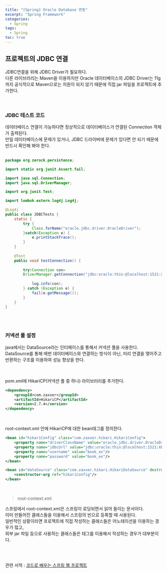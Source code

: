 ```yaml
---
title: "[Spring] Oracle Database 연동"
excerpt: "Spring Framework"
categories: 
  - Spring
tags: 
  - Spring
toc: true
---
```



## 프로젝트의 JDBC 연결

JDBC연결을 위해 JDBC Driver가 필요하다.<br>
다른 라이브러리는 Maven을 이용하지만 Oracle 데이터베이스의 JDBC Driver는 11g까지 공식적으로 Maven으로는 지원이 되지 않기 때문에 직접 jar 파일을 프로젝트에 추가한다.<br><br><br>

### JDBC 테스트 코드

데이터베이스 연결이 가능하다면 정상적으로 데이터베이스가 연결된 Connection 객체가 출력된다.<br>
만일 데이터베이스에 문제가 있거나, JDBC 드라이버에 문제가 있다면 안 되기 때문에 반드시 확인해 봐야 한다.<br>
<br>

```java
package org.zerock.persistence;

import static org.junit.Assert.fail;

import java.sql.Connection;
import java.sql.DriverManager;

import org.junit.Test;

import lombok.extern.log4j.Log4j;

@Log4j
public class JDBCTests {
	static {
		try {
			Class.forName("oracle.jdbc.driver.OracleDriver");
		}catch(Exception e) {
			e.printStackTrace();
		}
	}
	
	@Test
	public void testConnection() {
		
		try(Connection con=
		DriverManager.getConnection("jdbc:oracle:thin:@localhost:1521:XE","book_ex","book_ex")){
			
			log.info(con);
		} catch (Exception e) {
			fail(e.getMessage());
		}
	}
}
```

<br><br>

### 커넥션 풀 설정

java에서는 DataSource라는 인터페이스를 통해서 커넥션 풀을 사용한다.<br>
DataSource를 통해 매번 데이터베이스와 연결하는 방식이 아닌, 미리 연결을 맺어주고 반환하는 구조를 이용하여 성능 향상을 한다.<br>
<br><br>



pom.xml에  HikariCP(커넥션 풀 중 하나) 라이브러리를 추가한다.<br>

```xml
<dependency>
    <groupId>com.zaxxer</groupId>
    <artifactId>HikariCP</artifactId>
    <version>2.7.4</version>
</dependency>
```
<br>

root-context.xml 안에 HikariCP에 대한 bean태그를 정의한다.<br>

```xml
<bean id="hikariConfig" class="com.zaxxer.hikari.HikariConfig">
    <property name="driverClassName" value="oracle.jdbc.driver.OracleDriver"/>
    <property name="jdbcUrl" value="jdbc:oracle:thin:@localhost:1521:XE"/>
    <property name="username" value="book_ex"/>
    <property name="password" value="book_ex"/>
</bean>

<bean id="dataSource" class="com.zaxxer.hikari.HikariDataSource" destroy-method="close">
    <constructor-arg ref="hikariConfig"/>
</bean>
```
<br>


> root-context.xml

스프링에서 root-context.xml은 스프링이 로딩되면서 읽어 들이는 문서이다.<br>
이미 만들어진 클래스들을 이용해서 스프링의 빈으로 등록할 때 사용된다.<br>
일반적인 상황이라면 프로젝트에 직접 작성하는 클래스들은 어노테이션을 이용하는 경우가 많고,<br>
외부 jar 파일 등으로 사용하는 클래스들은 <bean> 태그를 이용해서 작성하는 경우가 대부분이다.<br>

<br><br>


관련 서적 : [코드로 배우는 스프링 웹 프로젝트](https://cafe.naver.com/gugucoding)
<br><br>
